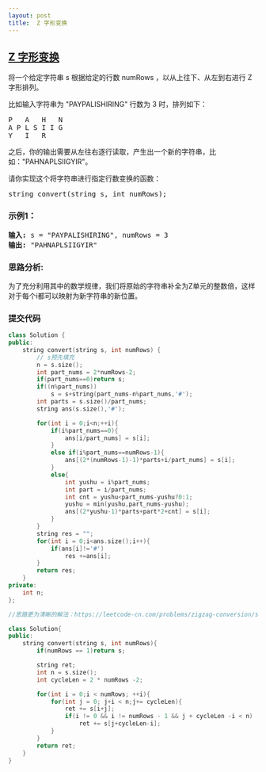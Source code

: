 ```yaml
---
layout: post
title:  Z 字形变换
---
```


## [Z 字形变换](https://leetcode-cn.com/problems/zigzag-conversion/)

将一个给定字符串 s 根据给定的行数 numRows ，以从上往下、从左到右进行 Z 字形排列。

比如输入字符串为 "PAYPALISHIRING" 行数为 3 时，排列如下：

<pre>
P   A   H   N
A P L S I I G
Y   I   R
</pre>
之后，你的输出需要从左往右逐行读取，产生出一个新的字符串，比如："PAHNAPLSIIGYIR"。

请你实现这个将字符串进行指定行数变换的函数：
<pre>
string convert(string s, int numRows);
</pre>


### 示例1：
<pre>
<strong>输入:</strong> s = "PAYPALISHIRING", numRows = 3
<strong>输出:</strong> "PAHNAPLSIIGYIR"
</pre>


### 思路分析:

为了充分利用其中的数学规律，我们将原始的字符串补全为Z单元的整数倍，这样对于每个i都可以映射为新字符串的新位置。


### 提交代码

```C++
class Solution {
public:
    string convert(string s, int numRows) {
        // s预先填充
        n = s.size();
        int part_nums = 2*numRows-2; 
        if(part_nums==0)return s;
        if((n%part_nums))
            s = s+string(part_nums-n%part_nums,'#');
        int parts = s.size()/part_nums;
        string ans(s.size(),'#');

        for(int i = 0;i<n;++i){
            if(i%part_nums==0){
                ans[i/part_nums] = s[i];
            }
            else if(i%part_nums==numRows-1){
                ans[(2*(numRows-1)-1)*parts+i/part_nums] = s[i];
            }
            else{
                int yushu = i%part_nums;
                int part = i/part_nums;
                int cnt = yushu<part_nums-yushu?0:1;
                yushu = min(yushu,part_nums-yushu);
                ans[(2*yushu-1)*parts+part*2+cnt] = s[i];
            }
        }
        string res = "";
        for(int i = 0;i<ans.size();i++){
            if(ans[i]!='#')
                res +=ans[i];
        }
        return res;
    }
private:
    int n;
};

//思路更为清晰的解法：https://leetcode-cn.com/problems/zigzag-conversion/solution/z-zi-xing-bian-huan-by-leetcode/

class Solution{
public:
    string convert(string s, int numRows){
        if(numRows == 1)return s;

        string ret;
        int n = s.size();
        int cycleLen = 2 * numRows -2;

        for(int i = 0;i < numRows; ++i){
            for(int j = 0; j+i < n;j+= cycleLen){
                ret += s[i+j];
                if(i != 0 && i != numRows - 1 && j + cycleLen -i < n)
                    ret += s[j+cycleLen-i];
            }
        }
        return ret;
    }
}

```

